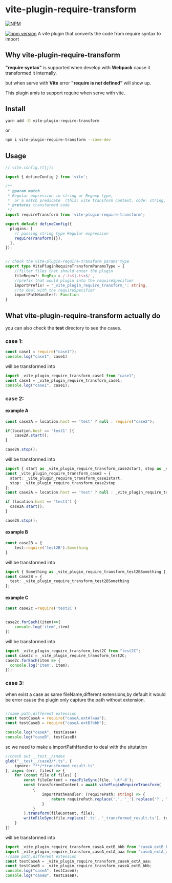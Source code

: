 # vite-plugin-require-transform


[![NPM](https://nodei.co/npm/vite-plugin-require-transform.png?downloads=true&downloadRank=true&stars=true)](https://nodei.co/npm/vite-plugin-require-transform/)


[![npm version](https://img.shields.io/npm/v/vite-plugin-require-transform.svg)](https://www.npmjs.com/package/vite-plugin-require-transform)
A  vite plugin that converts  the code from require syntax to import 

## Why vite-plugin-require-transform

<b>"require syntax"</b> is  supported when develop with <b>Webpack</b> cause it transformed it internally.

but when serve with <b>Vite</b> error <b>"require is not defined" </b>will show up.

This plugin  amis to support require when serve with vite.


## Install

```bash
yarn add -D vite-plugin-require-transform
```
or 
```bash
npm i vite-plugin-require-transform --save-dev
```
## Usage
```typescript
// vite.config.(t|j)s

import { defineConfig } from 'vite';

/**
 * @param match
 * Regular expression in string or Regexp type,
 *  or a match predicate  (this: vite transform context, code: string, id: file name string) => void
 * @returns transformed code
 */
import requireTransform from 'vite-plugin-require-transform';

export default defineConfig({
  plugins: [
    // passing string type Regular expression
    requireTransform({}),
  ],
});


// check the vite-plugin-require-transform params'type 
export type VitePluginRequireTransformParamsType = {
	//filter files that should enter the plugin
	fileRegex?: RegExp = /.ts$|.tsx$/ ,
	//prefix that would plugin into the requireSpecifier 
	importPrefix? = '_vite_plugin_require_transform_': string,
	//to deal with the requireSpecifier
	importPathHandler?: Function
}
```

## What vite-plugin-require-transform actually do 
you can also check the __test__ directory to see the cases.
### case 1:
```typescript
const case1 = require("case1");
console.log("case1", case1)
```
will be transformed into 
``` typescript
import _vite_plugin_require_transform_case1 from "case1";
const case1 = _vite_plugin_require_transform_case1;
console.log("case1", case1);
```


### case 2:
#### example A
```typescript
const case2A = location.host == 'test' ? null : require("case2");

if(location.host == 'test1' ){
    case2A.start();
}

case2A.stop();
```
will be transformed into 
``` typescript
import { start as _vite_plugin_require_transform_case2start, stop as _vite_plugin_require_transform_case2stop } from "case2";
const _vite_plugin_require_transform_case2 = {
  start: _vite_plugin_require_transform_case2start,
  stop: _vite_plugin_require_transform_case2stop
};
const case2A = location.host == 'test' ? null : _vite_plugin_require_transform_case2;

if (location.host == 'test1') {
  case2A.start();
}

case2A.stop();
```

#### example B
``` typescript
const case2B = {
    test:require('test2B').Something
}
```
will be transformed into 
``` typescript
import { Something as _vite_plugin_require_transform_test2BSomething } from "test2B";
const case2B = {
  test: _vite_plugin_require_transform_test2BSomething
};
```

#### example C
``` typescript
const case2c =require('test2C')


case2c.forEach((item)=>{
    console.log('item',item)
})
```
will be transformed into 
``` typescript
import _vite_plugin_require_transform_test2C from "test2C";
const case2c = _vite_plugin_require_transform_test2C;
case2c.forEach(item => {
  console.log('item', item);
});
```

### case 3:
when exist a case as same fileName,different extensions,by default it would be error cause the plugin only capture the path without extension.
``` typescript

//same path,different extension
const testCaseA = require("caseA.extA?aaa");
const testCaseB = require("caseA.extB?bbb");

console.log("caseA", testCaseA)
console.log("caseB", testCaseB)
```

so we need to make a importPathHandler to deal with the situtation
``` typescript 
//check out __test__/index
glob("__test__/case3/*.ts", {
    ignore: "**/*transformed_result.ts"
}, async (err, files) => {
    for (const file of files) {
        const fileContent = readFileSync(file, 'utf-8');
        const transformedContent = await vitePluginRequireTransform(
            {
                importPathHandler: (requirePath: string) => {
                    return requirePath.replace('.', '_').replace('?', "_");
                }
            }
        ).transform(fileContent, file);
        writeFileSync(file.replace('.ts', '_transformed_result.ts'), transformedContent.code);
    }
})  
```

will be transformed into 



``` typescript
import _vite_plugin_require_transform_caseA_extB_bbb from "caseA_extB_bbb";
import _vite_plugin_require_transform_caseA_extA_aaa from "caseA_extA_aaa";
//same path,different extension
const testCaseA = _vite_plugin_require_transform_caseA_extA_aaa;
const testCaseB = _vite_plugin_require_transform_caseA_extB_bbb;
console.log("caseA", testCaseA);
console.log("caseB", testCaseB);
```